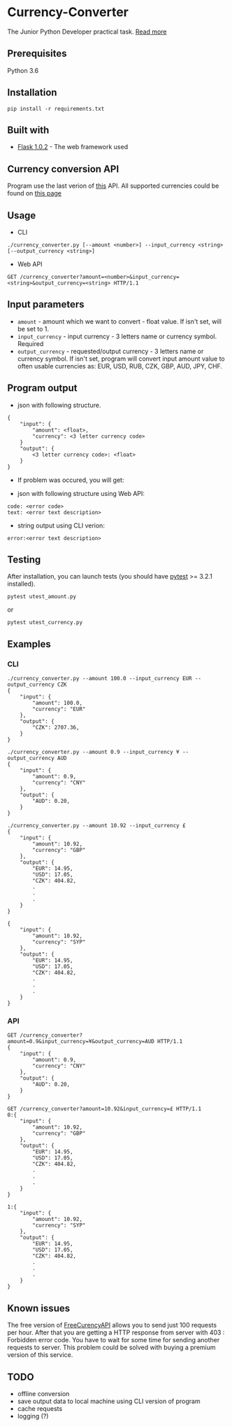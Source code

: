 # Currency-Converter
The Junior Python Developer practical task. [Read more](https://gist.github.com/MichalCab/c1dce3149d5131d89c5bbddbc602777c)

## Prerequisites

Python 3.6

## Installation
```
pip install -r requirements.txt
```

## Built with
* [Flask 1.0.2](http://flask.pocoo.org/) - The web framework used

## Currency conversion API
Program use the last verion of [this](https://free.currencyconverterapi.com/) API. All supported currencies could be found on [this page](https://free.currencyconverterapi.com/api/v6/currencies)


## Usage 
* CLI
```
./currency_converter.py [--amount <number>] --input_currency <string> [--output_currency <string>]
```
* Web API
```
GET /currency_converter?amount=<number>&input_currency=<string>&output_currency=<string> HTTP/1.1
```

## Input parameters
- `amount` - amount which we want to convert - float value. If isn't set, will be set to 1.
- `input_currency` - input currency - 3 letters name or currency symbol. Required
- `output_currency` - requested/output currency - 3 letters name or currency symbol. If isn't set, program will convert input amount value to often usable currencies as: EUR, USD, RUB, CZK, GBP, AUD, JPY, CHF.

## Program output
- json with following structure.
```
{
    "input": { 
        "amount": <float>,
        "currency": <3 letter currency code>
    }
    "output": {
        <3 letter currency code>: <float>
    }
}
```
- If problem was occured, you will get:
 *  json with following structure using Web API:
```
code: <error code>
text: <error text description>
```

 *  string output using CLI verion:
```
error:<error text description>
```

## Testing
After installation, you can launch tests (you should have [pytest](https://docs.pytest.org/en/latest/) >= 3.2.1 installed).

```
pytest utest_amount.py
```
or

```
pytest utest_currency.py
```


## Examples

### CLI 
```
./currency_converter.py --amount 100.0 --input_currency EUR --output_currency CZK
{   
    "input": {
        "amount": 100.0,
        "currency": "EUR"
    },
    "output": {
        "CZK": 2707.36, 
    }
}
```
```
./currency_converter.py --amount 0.9 --input_currency ¥ --output_currency AUD
{   
    "input": {
        "amount": 0.9,
        "currency": "CNY"
    },
    "output": {
        "AUD": 0.20, 
    }
}
```
```
./currency_converter.py --amount 10.92 --input_currency £ 
{
    "input": {
        "amount": 10.92,
        "currency": "GBP"
    },
    "output": {
        "EUR": 14.95,
        "USD": 17.05,
        "CZK": 404.82,
        .
        .
        .
    }
}

{
    "input": {
        "amount": 10.92,
        "currency": "SYP"
    },
    "output": {
        "EUR": 14.95,
        "USD": 17.05,
        "CZK": 404.82,
        .
        .
        .
    }
}
```
### API
```
GET /currency_converter?amount=0.9&input_currency=¥&output_currency=AUD HTTP/1.1
{   
    "input": {
        "amount": 0.9,
        "currency": "CNY"
    },
    "output": {
        "AUD": 0.20, 
    }
}
```

```
GET /currency_converter?amount=10.92&input_currency=£ HTTP/1.1
0:{
    "input": {
        "amount": 10.92,
        "currency": "GBP"
    },
    "output": {
        "EUR": 14.95,
        "USD": 17.05,
        "CZK": 404.82,
        .
        .
        .
    }
}

1:{
    "input": {
        "amount": 10.92,
        "currency": "SYP"
    },
    "output": {
        "EUR": 14.95,
        "USD": 17.05,
        "CZK": 404.82,
        .
        .
        .
    }
}
```

## Known issues
The free version of [FreeCurencyAPI](https://free.currencyconverterapi.com/) allows you to send just 100 requests per hour. After that you are getting a HTTP response from server with 403 : Forbidden error code.  You have to wait for some time for sending another requests to server. This problem could be solved with buying a premium version of this service.

 ## TODO
 - offline conversion
 - save output data to local machine using CLI version of program
 - cache requests
 - logging  (?)
